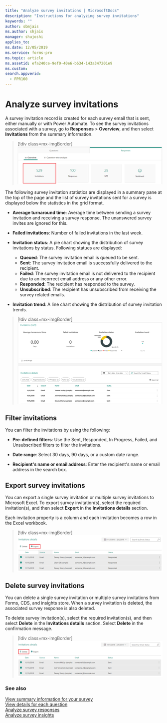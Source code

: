 ```yaml
---
title: "Analyze survey invitations | MicrosoftDocs"
description: "Instructions for analyzing survey invitations"
keywords: ""
author: sbmjais
ms.author: shjais
manager: shujoshi
applies_to: 
ms.date: 12/05/2019
ms.service: forms-pro
ms.topic: article
ms.assetid: efa240ce-9ef0-40e6-b634-143a347201e9
ms.custom: 
search.appverid:
  - FPR160
---
```


# Analyze survey invitations

A survey invitation record is created for each survey email that is sent, either manually or with Power Automate. To see the survey invitations associated with a survey, go to **Responses** &gt; **Overview**, and then select **Invitations** from the summary information.

> [!div class=mx-imgBorder]
> ![Survey invitations](media/survey-invites.png "Survey invitations")

The following survey invitation statistics are displayed in a summary pane at the top of the page and the list of survey invitations sent for a survey is displayed below the statistics in the grid format.

- **Average turnaround time**: Average time between sending a survey invitation and receiving a survey response. The unanswered survey invites are ignored for this.

- **Failed invitations**: Number of failed invitations in the last week.

- **Invitation status**: A pie chart showing the distribution of survey invitations by status. Following statues are displayed:

  - **Queued**: The survey invitation email is queued to be sent.
  - **Sent**: The survey invitation email is successfully delivered to the recipient.
  - **Failed**: The survey invitation email is not delivered to the recipient due to an incorrect email address or any other error.
  - **Responded**: The recipient has responded to the survey.
  - **Unsubscribed**: The recipient has unsubscribed from receiving the survey related emails.

- **Invitation trend**: A line chart showing the distribution of survey invitation trends.

> [!div class=mx-imgBorder]
> ![Survey invitations details](media/survey-invites-details.png "Survey invitations details")

## Filter invitations

You can filter the invitations by using the following:

- **Pre-defined filters**: Use the Sent, Responded, In Progress, Failed, and Unsubscribed filters to filter the invitations.

- **Date range**: Select 30 days, 90 days, or a custom date range.

- **Recipient's name or email address**: Enter the recipient's name or email address in the search box.

## Export survey invitations

You can export a single survey invitation or multiple survey invitations to Microsoft Excel. To export survey invitation(s), select the required invitation(s), and then select **Export** in the **Invitations details** section.

Each invitation property is a column and each invitation becomes a row in the Excel workbook. 

> [!div class=mx-imgBorder]
> ![Export survey invitations](media/export-survey-invite.png "Export survey invitations")

## Delete survey invitations

You can delete a single survey invitation or multiple survey invitations from Forms, CDS, and insights store. When a survey invitation is deleted, the associated survey response is also deleted.

To delete survey invitation(s), select the required invitation(s), and then select **Delete** in the **Invitations details** section. Select **Delete** in the confirmation message.

> [!div class=mx-imgBorder]
> ![Delete survey invitations](media/delete-survey-invite.png "Delete survey invitations")

### See also

[View summary information for your survey](view-summary-information.md)<br>
[View details for each question](view-details-each-question.md)<br>
[Analyze survey responses](analyze-survey-responses.md)<br>
[Analyze survey insights](analyze-survey-insights.md)
